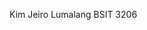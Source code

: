 Kim Jeiro Lumalang
BSIT 3206

<!---
KJLumalang/KJLumalang is a ✨ special ✨ repository because its `README.md` (this file) appears on your GitHub profile.
You can click the Preview link to take a look at your changes.
--->
